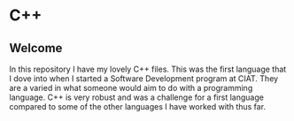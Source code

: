# C++


## Welcome

In this repository I have my lovely C++ files. This was the first language that I dove into when I started a Software Development program at CIAT. They are a varied in what someone would aim to do with a programming language. C++ is very robust and was a challenge for a  first language compared to some of the other languages I have worked with thus far. 
